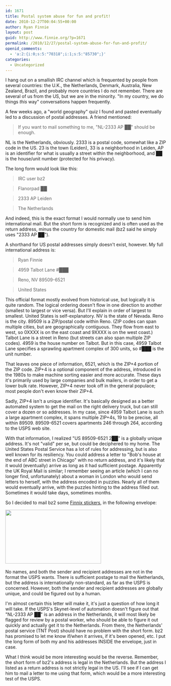 ```yaml
---
id: 1671
title: Postal system abuse for fun and profit!
date: 2010-12-27T00:04:55+00:00
author: Ryan Finnie
layout: post
guid: http://www.finnie.org/?p=1671
permalink: /2010/12/27/postal-system-abuse-for-fun-and-profit/
openid_comments:
  - 'a:2:{i:0;s:5:"70318";i:1;s:5:"85730";}'
categories:
  - Uncategorized
---
```

I hang out on a smallish IRC channel which is frequented by people from several countries: the U.K., the Netherlands, Denmark, Australia, New Zealand, Brazil, and probably more countries I do not remember. There are several of us from the US, but we are in the minority. "In my country, we do things _this_ way" conversations happen frequently.

A few weeks ago, a "world geography" quiz I found and pasted eventually led to a discussion of postal addresses. A friend mentioned:

> <bz2> If you want to mail something to me, "NL-2333 AP ██" should be enough.

NL is the Netherlands, obviously. 2333 is a postal code, somewhat like a ZIP code in the US. 23 is the town (Leiden), 33 is a neighborhood in Leiden, AP is an identifier for what is usually a street within the neighborhood, and ██ is the house/unit number (protected for his privacy).

The long form would look like this:

> IRC user bz2
  
> Flanorpad ██
  
> 2333 AP Leiden
  
> The Netherlands 

And indeed, this is the exact format I would normally use to send him international mail. But the short form is recognized and is often used as the return address, minus the country for domestic mail (bz2 said he simply uses "2333 AP ██").

A shorthand for US postal addresses simply doesn't exist, however. My full international address is:

> Ryan Finnie
  
> 4959 Talbot Lane #███
  
> Reno, NV 89509-6521
  
> United States 

This official format mostly evolved from historical use, but logically it is quite random. The logical ordering doesn't flow in one direction to another (smallest to largest or vice versa). But I'll explain in order of largest to smallest. United States is self-explanatory. NV is the state of Nevada. Reno is the city. 89509 is a ZIP/postal code within Reno. (ZIP codes can span multiple cities, but are geographically contiguous. They flow from east to west, so 0XXXX is on the east coast and 9XXXX is on the west coast.) Talbot Lane is a street in Reno (but streets can also span multiple ZIP codes). 4959 is the house number on Talbot. But in this case, 4959 Talbot Lane specifies a sprawling apartment complex of 300 units, so #███ is the unit number.

That leaves one piece of information, 6521, which is the ZIP+4 portion of the ZIP code. ZIP+4 is a optional component of the address, introduced in the 1980s to make machine sorting easier and more accurate. These days it's primarily used by large companies and bulk mailers, in order to get a lower bulk rate. However, ZIP+4 never took off in the general populace; most people don't even know their ZIP+4.

Sadly, ZIP+4 isn't a unique identifier. It's basically designed as a better automated system to get the mail on the right delivery truck, but can still cover a dozen or so addresses. In my case, since 4959 Talbot Lane is such a large apartment complex, it spans multiple ZIP+4s, 19 to be precise, all within 89509. 89509-6521 covers apartments 246 through 264, according to the USPS web site.

With that information, I realized "US 89509-6521 2██" is a globally unique address. It's not "valid" per se, but could be deciphered to my home. The United States Postal Service has a lot of rules for addressing, but is also well known for its resiliency. You could address a letter to "Bob's house at the end of ABC street in Chicago" with no return address, and it's likely that it would (eventually) arrive as long as it had sufficient postage. Apparently the UK Royal Mail is similar; I remember seeing an article (which I can no longer find, unfortunately) about a woman in London who would send letters to herself, with the address encoded in puzzles. Nearly all of them would eventually arrive, with the puzzles hinting to the address filled out. Sometimes it would take days, sometimes months.

So I decided to mail bz2 some [Finnix stickers](http://www.finnix.org/Free_stickers), in the following envelope:

[<img src="/blog-media/2010/12/leiden-envelope-300x168.jpg" alt="" title="NL-2333 AP ##" width="300" height="168" class="aligncenter size-medium wp-image-1672" srcset="/blog-media/2010/12/leiden-envelope-300x168.jpg 300w, /blog-media/2010/12/leiden-envelope-1024x576.jpg 1024w, /blog-media/2010/12/leiden-envelope.jpg 1280w" sizes="(max-width: 300px) 100vw, 300px" />](/blog-media/2010/12/leiden-envelope.jpg)

No names, and both the sender and recipient addresses are not in the format the USPS wants. There is sufficient postage to mail the Netherlands, but the address is internationally non-standard, as far as the USPS is concerned. However, both the sender and recipient addresses are globally unique, and could be figured out by a human.

I'm almost certain this letter will make it, it's just a question of how long it will take. If the USPS's Skynet-level of automation doesn't figure out that "NL-2333 AP ██" is an address in the Netherlands, it will most likely be flagged for review by a postal worker, who should be able to figure it out quickly and actually get it to the Netherlands. From there, the Netherlands' postal service (TNT Post) should have no problem with the short form. bz2 has promised to let me know if/when it arrives, if it's been opened, etc. I put the long form of both my and his addresses INSIDE the envelope, just in case.

What I think would be more interesting would be the reverse. Remember, the short form of bz2's address is legal in the Netherlands. But the address I listed as a return address is not strictly legal in the US. I'll see if I can get him to mail a letter to me using that form, which would be a more interesting test of the USPS.